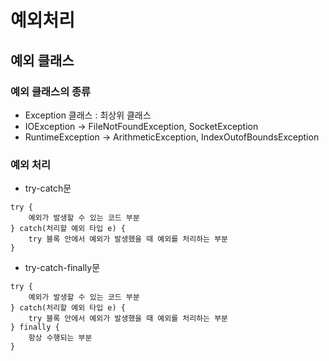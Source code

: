 # 예외처리

## 예외 클래스

### 예외 클래스의 종류
- Exception 클래스 : 최상위 클래스
- IOException → FileNotFoundException, SocketException
- RuntimeException → ArithmeticException, IndexOutofBoundsException

### 예외 처리
- try-catch문
```
try {
	예외가 발생할 수 있는 코드 부분
} catch(처리할 예외 타입 e) {
	try 블록 안에서 예외가 발생했을 때 예외를 처리하는 부분
}
```

- try-catch-finally문
```
try {
	예외가 발생할 수 있는 코드 부분
} catch(처리할 예외 타입 e) {
	try 블록 안에서 예외가 발생했을 때 예외를 처리하는 부분
} finally {
	항상 수행되는 부분
}
```